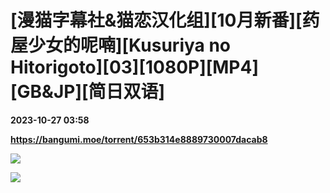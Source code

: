 # [漫猫字幕社&猫恋汉化组][10月新番][药屋少女的呢喃][Kusuriya no Hitorigoto][03][1080P][MP4][GB&JP][简日双语]

**2023-10-27 03:58**

**https://bangumi.moe/torrent/653b314e8889730007dacab8**

![](https://ptpimg.me/c8v0pa.jpg)

![](https://i.loli.net/2021/03/19/Cp1BvFYEu5wVzkK.jpg)